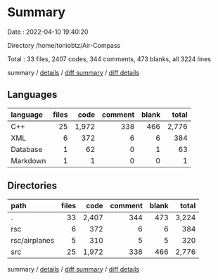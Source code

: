 # Summary

Date : 2022-04-10 19:40:20

Directory /home/toniobtz/Air-Compass

Total : 33 files,  2407 codes, 344 comments, 473 blanks, all 3224 lines

summary / [details](details.md) / [diff summary](diff.md) / [diff details](diff-details.md)

## Languages
| language | files | code | comment | blank | total |
| :--- | ---: | ---: | ---: | ---: | ---: |
| C++ | 25 | 1,972 | 338 | 466 | 2,776 |
| XML | 6 | 372 | 6 | 6 | 384 |
| Database | 1 | 62 | 0 | 1 | 63 |
| Markdown | 1 | 1 | 0 | 0 | 1 |

## Directories
| path | files | code | comment | blank | total |
| :--- | ---: | ---: | ---: | ---: | ---: |
| . | 33 | 2,407 | 344 | 473 | 3,224 |
| rsc | 6 | 372 | 6 | 6 | 384 |
| rsc/airplanes | 5 | 310 | 5 | 5 | 320 |
| src | 25 | 1,972 | 338 | 466 | 2,776 |

summary / [details](details.md) / [diff summary](diff.md) / [diff details](diff-details.md)